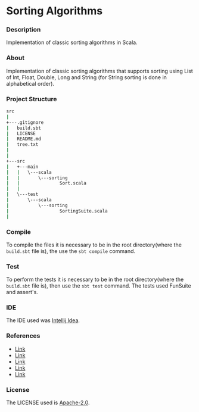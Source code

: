 # Sorting Algorithms

### Description

Implementation of classic sorting algorithms in Scala.

### About

Implementation of classic sorting algorithms that supports sorting using List of Int, Float, Double, Long and String (for String sorting is done in alphabetical order).

### Project Structure

```bash
src
|
+---.gitignore
|   build.sbt
|   LICENSE
|   README.md
|   tree.txt
|   
|                               
+---src
|   +---main
|   |   \---scala
|   |       \---sorting
|   |               Sort.scala
|   |               
|   \---test
|       \---scala
|           \---sorting
|                   SortingSuite.scala
|                   

```

### Compile

To compile the files it is necessary to be in the root directory(where 
the `build.sbt` file is), the use the `sbt compile` command.

### Test

To perform the tests it is necessary to be in the root 
directory(where the `build.sbt` file is), then use the `sbt test` 
command. The tests used FunSuite and assert's.

### IDE

The IDE used was [Intellij Idea](https://www.jetbrains.com/idea/).

### References

* [Link](https://en.wikipedia.org/wiki/Insertion_sort)
* [Link](https://en.wikipedia.org/wiki/Selection_algorithm)
* [Link](https://en.wikipedia.org/wiki/Merge_sort)
* [Link](https://en.wikipedia.org/wiki/Bubble_sort)
* [Link](https://en.wikipedia.org/wiki/Quicksort)

### License

The LICENSE used is [Apache-2.0](https://github.com/JoaoVitorLeite/SortingAlgorithms/blob/master/LICENSE).
